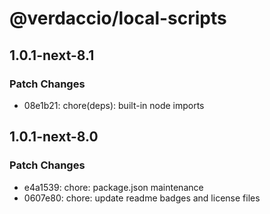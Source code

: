 # @verdaccio/local-scripts

## 1.0.1-next-8.1

### Patch Changes

- 08e1b21: chore(deps): built-in node imports

## 1.0.1-next-8.0

### Patch Changes

- e4a1539: chore: package.json maintenance
- 0607e80: chore: update readme badges and license files
